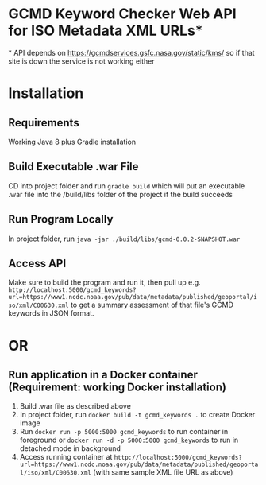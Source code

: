 # GCMD Keyword Checker Web API for ISO Metadata XML URLs*
\* API depends on https://gcmdservices.gsfc.nasa.gov/static/kms/ so if that site is down the service is not working either

# Installation

## Requirements
Working Java 8 plus Gradle installation

## Build Executable .war File
CD into project folder and run `gradle build` which will put an executable .war file into the /build/libs folder of the project if the build succeeds

## Run Program Locally
In project folder, run `java -jar ./build/libs/gcmd-0.0.2-SNAPSHOT.war`

## Access API
Make sure to build the program and run it, then pull up e.g. `http://localhost:5000/gcmd_keywords?url=https://www1.ncdc.noaa.gov/pub/data/metadata/published/geoportal/iso/xml/C00630.xml` to get a summary assessment of that file's GCMD keywords in JSON format. 

# OR

## Run application in a Docker container (Requirement: working Docker installation)
1. Build .war file as described above
2. In project folder, run `docker build -t gcmd_keywords .` to create Docker image
3. Run `docker run -p 5000:5000 gcmd_keywords` to run container in foreground or `docker run -d -p 5000:5000 gcmd_keywords` to run in detached mode in background
4. Access running container at `http://localhost:5000/gcmd_keywords?url=https://www1.ncdc.noaa.gov/pub/data/metadata/published/geoportal/iso/xml/C00630.xml` (with same sample XML file URL as above)
